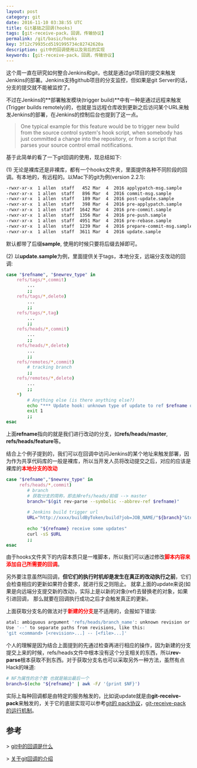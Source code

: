 ```yaml
---
layout: post
category: git
date: 2016-11-10 03:38:55 UTC
title: Git基础之回调(hooks)
tags: [git-receive-pack，回调，传输协议]
permalink: /git/basic/hooks
key: 3f12c79935cd5191995734c82742620a
description: git中的回调使用以及背后的实现
keywords: [git-receive-pack，回调，传输协议]
---
```


这个周一直在研究如何整合Jenkins和git，也就是通过git项目的提交来触发Jenkins的部署。Jenkins支持github项目的分支监控，但如果是git Server的话，分支的提交就不能被监控了。

不过在Jenkins的**部署触发模块(trigger build)**中有一种是通过远程来触发(Trigger builds remotely)的，也就是当远程仓库收到更新之后访问某个URL来触发Jenkins的部署，在Jenkins的控制后台也提到了这一点。

> One typical example for this feature would be to trigger new build from the source control system's hook script, when somebody has just committed a change into the repository, or from a script that parses your source control email notifications.

基于此简单的看了一下git回调的使用，现总结如下:

(1) 无论是裸库还是非裸库，都有一个hooks文件夹，里面提供各种不同阶段的回调。有本地的，有远程的。以Mac下的git为例(version 2.2.1):

```bash
-rwxr-xr-x  1 allen  staff   452 Mar  4  2016 applypatch-msg.sample
-rwxr-xr-x  1 allen  staff   896 Mar  4  2016 commit-msg.sample
-rwxr-xr-x  1 allen  staff   189 Mar  4  2016 post-update.sample
-rwxr-xr-x  1 allen  staff   398 Mar  4  2016 pre-applypatch.sample
-rwxr-xr-x  1 allen  staff  1642 Mar  4  2016 pre-commit.sample
-rwxr-xr-x  1 allen  staff  1356 Mar  4  2016 pre-push.sample
-rwxr-xr-x  1 allen  staff  4951 Mar  4  2016 pre-rebase.sample
-rwxr-xr-x  1 allen  staff  1239 Mar  4  2016 prepare-commit-msg.sample
-rwxr-xr-x  1 allen  staff  3611 Mar  4  2016 update.sample
```

默认都带了后缀**sample**, 使用的时候只要将后缀去掉即可。

(2) 以**update.sample**为例，里面提供关于tags，本地分支，远端分支改动的回调:

```bash
case "$refname", "$newrev_type" in
	refs/tags/*,commit)
        ...
		;;
	refs/tags/*,delete)
        ...
		;;
	refs/tags/*,tag)
        ...
		;;
	refs/heads/*,commit)
        ...
		;;
	refs/heads/*,delete)
        ...
		;;
	refs/remotes/*,commit)
		# tracking branch
		;;
	refs/remotes/*,delete)
        ...
		;;
	*)
		# Anything else (is there anything else?)
		echo "*** Update hook: unknown type of update to ref $refname of type $newrev_type" >&2
		exit 1
		;;
esac
```

上面**refname**指向的就是我们进行改动的分支，如**refs/heads/master**,  **refs/heads/feature**等。

结合上个例子提到的，我们可以在回调中访问Jenkins的某个地址来触发部署，因为作为共享代码库的一般是裸库，所以当开发人员将改动提交之后，对应的应该是裸库的<b style="color:red">本地分支的改动</b>

```bash
case "$refname","$newrev_type" in
	 refs/heads/*,commit)
		# branch
	    # 获取分支的简称，即去掉refs/heads/前缀 --> master
		branch="$(git rev-parse --symbolic --abbrev-ref $refname)"
		
		# Jenkins build trigger url
		URL="http://xxxx/buildByToken/build?job=JOB_NAME/"${branch}"&token=TOKEN"
		
		echo "${refname} receive some updates"
		curl -sS $URL
		;;
esac
```

由于hooks文件夹下的内容本质只是一堆脚本，所以我们可以通过修改<b style="color:red">脚本内容来添加自己所需要的回调</b>。

另外要注意虽然叫回调，<b class="highlight">但它们的执行时机却是发生在真正的改动执行之前</b>，它们会检查相应的更新如果符合要求，就进行反之则阻止。 就拿上面的update来说(如果是向远端分支提交新的改动)，实际上是以新的对象(ref)去替换老的对象，如果引进回调， 那么就要在回调执行成功之后才会触发真正的更新。

上面获取分支名的做法对于<b style="color:red">新建的分支</b>是不适用的，会报如下错误:

```bash
atal: ambiguous argument 'refs/heads/branch_name': unknown revision or path not in the working tree.
Use '--' to separate paths from revisions, like this:
'git <command> [<revision>...] -- [<file>...]'
```

个人的理解是因为结合上面提到的先通过检查再进行相应的操作，因为新建的分支提交上来的时候，refs/heads文件中根本没有这个分支相关的东西，所以**rev-parse**根本获取不到东西。对于获取分支名也可以采取另外一种方法，虽然有点Hack的味道:

```bash
# NF为属性的总个数 也就是输出最后一个
branch=$(echo "${refname}" | awk -F/ '{print $NF}')
```

实际上每种回调都是由特定的服务触发的，比如说update就是由**git-receive-pack**来触发的，关于它的底层实现可以参考[git的 pack协议](https://github.com/git/git/blob/master/Documentation/technical/pack-protocol.txt)，[git-receive-pack的运行机制](http://stackoverflow.com/questions/10662056/how-does-git-receive-pack-work)。


## 参考

\> [git中的回调是什么](http://githooks.com/)

\> [关于git回调的介绍](https://git-scm.com/docs/githooks)

